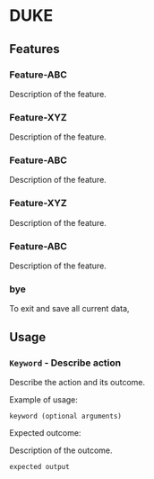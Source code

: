 # DUKE

## Features

### Feature-ABC

Description of the feature.

### Feature-XYZ

Description of the feature.

### Feature-ABC

Description of the feature.

### Feature-XYZ

Description of the feature.

### Feature-ABC

Description of the feature.

### bye

To exit and save all current data,

## Usage

### `Keyword` - Describe action

Describe the action and its outcome.

Example of usage:

`keyword (optional arguments)`

Expected outcome:

Description of the outcome.

```
expected output
```
